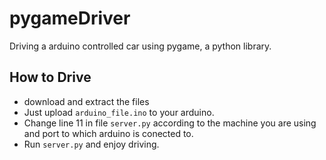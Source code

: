 # pygameDriver
Driving a arduino controlled car using pygame, a python library.
## How to Drive
- download and extract the files
- Just upload ```arduino_file.ino``` to your arduino.
- Change line 11 in file ```server.py``` according to the machine you are using and port to which arduino is conected to.
- Run ```server.py``` and enjoy driving.
